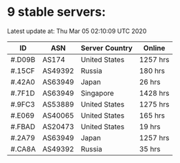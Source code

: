# 9 stable servers:

Latest update at: Thu Mar 05 02:10:09 UTC 2020

| ID | ASN | Server Country | Online |
| -- | --- | -------------- | ------ |
| #.D09B | AS174 | United States | 1257 hrs |
| #.15CF | AS49392 | Russia | 180 hrs |
| #.42A0 | AS63949 | Japan | 26 hrs |
| #.7F1D | AS63949 | Singapore | 1428 hrs |
| #.9FC3 | AS53889 | United States | 1275 hrs |
| #.E069 | AS40065 | United States | 165 hrs |
| #.FBAD | AS20473 | United States | 19 hrs |
| #.2A79 | AS63949 | Japan | 1257 hrs |
| #.CA8A | AS49392 | Russia | 35 hrs |

